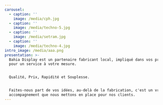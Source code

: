 ```yaml
---
carousel:
  - caption: ''
    image: /media/cph.jpg
  - caption: ''
    image: /media/techno-5.jpg
  - caption: ''
    image: /media/setram.jpg
  - caption: ''
    image: /media/techno-4.jpg
intro_image: /media/aaa.png
presentation: >-
  Bahia Display est un partenaire fabricant local, impliqué dans vos projets
  pour un service à votre mesure. 


  Qualité, Prix, Rapidité et Souplesse. 


  Faites-nous part de vos idées, au-delà de la fabrication, c'est un vrai
  accompagnement que nous mettons en place pour nos clients.
---
```


